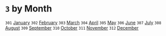# `3` by Month

`301` [January](january)
`302` [February](february)
`303` [March](march)
`304` [April](april)
`305` [May](may)
`306` [June](june)
`307` [July](july)
`308` [August](august)
`309` [September](september)
`310` [October](october)
`311` [November](november)
`312` [December](december)
